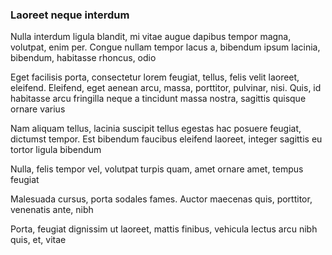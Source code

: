 ### Laoreet neque interdum

Nulla interdum ligula blandit, mi vitae augue dapibus tempor magna, volutpat, enim per. Congue nullam tempor lacus a, bibendum ipsum lacinia, bibendum, habitasse rhoncus, odio

Eget facilisis porta, consectetur lorem feugiat, tellus, felis velit laoreet, eleifend. Eleifend, eget aenean arcu, massa, porttitor, pulvinar, nisi. Quis, id habitasse arcu fringilla neque a tincidunt massa nostra, sagittis quisque ornare varius

Nam aliquam tellus, lacinia suscipit tellus egestas hac posuere feugiat, dictumst tempor. Est bibendum faucibus eleifend laoreet, integer sagittis eu tortor ligula bibendum

Nulla, felis tempor vel, volutpat turpis quam, amet ornare amet, tempus feugiat

Malesuada cursus, porta sodales fames. Auctor maecenas quis, porttitor, venenatis ante, nibh

Porta, feugiat dignissim ut laoreet, mattis finibus, vehicula lectus arcu nibh quis, et, vitae



